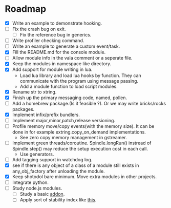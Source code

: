 Roadmap
========

- [x] Write an example to demonstrate hooking.
- [ ] Fix the crash bug on exit.
	- [ ] Fix the reference bug in generics.
- [ ] Write profiler checking command.
- [ ] Write an example to generate a custom event/task.
- [x] Fill the README.md for the console module.
- [ ] Allow module info in the vala comment or a seperate file.
- [x] Keep the modules in namespace like directory.
- [x] Add support for module writing in lua. 
	- Load lua library and load lua hooks by function. They can communicate with the program using message passing.
	- Add a module function to load script modules.
- [x] Rename str to xtring.
- [x] Finish up the primary messaging code, named, pollen.
- [ ] Add a homebrew package.(Is it feasible ?). Or we may write bricks/rocks packages.
- [x] Implement infix/prefix bundlers.
- [ ] Implement major,minor,patch,release versioning.
- [ ] Profile memory move/copy events(with the memory size). It can be done in for example extring.copy_on_demand implementations.
	- See zero copy memory management in gstreamer.
- [ ] Implement green threads/coroutine. Spindle.longRun() instread of Spindle.step() may reduce the setup execution cost in each call.
	- Use generators.
- [ ] Add tagging support in watchdog log.
- [x] see if there is any object of a class of a module still exists in any_obj_factory after unloading the module.
- [x] Keep shotodol bare minimum. Move extra modules in other projects.
- [ ] Integrate python.
- [ ] Study node.js modules.
	- [ ] Study a basic [addon](http://www.nodejs.org/api/addons.html).
	- [ ] Apply sort of stability index like [this](http://www.nodejs.org/api/documentation.html).
